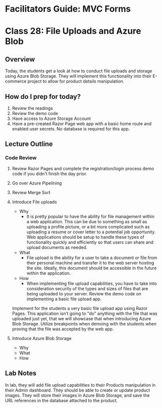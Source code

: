 # Facilitators Guide: MVC Forms

# Class 28: File Uploads and Azure Blob

## Overview
Today, the students get a look at how to conduct file uploads and storage using Azure Blob Storage. They will implement this functionality into their E-commerce project to allow for product details manipulation.

## How do I prep for today?
1. Review the readings
1. Review the demo code
1. Have access to Azure Storage Account
1. Have a pre-created Razor Page web app with a basic home route and enabled user secrets. No database is required for this app.

## Lecture Outline

### Code Review

1. Review Razor Pages and complete the registration/login process demo code if you didn't finish the day prior.
1. Go over Azure Pipelining
1. Review Merge Sort

1. Introduce File uploads
   - Why
     - It is pretty popular to have the ability for file management within a web application. This can be due to something as small as uploading a profile picture, or a bit more complicated such as uploading a resume or cover letter to a potential job opportunity. Web applications should be setup to handle these types of functionality quickly and efficiently so that users can share and upload documents as needed.
   - What
     - File upload is the ability for a user to take a document or file from their personal machine and transfer it to the web server hosting the site. Ideally, this document should be accessible in the future within the application.
   - How
     - When implementing file upload capabilities, you have to take into consideration security of the types and sizes of files that are being uploaded to your server. Review the demo code on implementing a basic file upload app.

    Implement for the students a very basic file upload app using Razor Pages. This application isn't going to "do" anything with the file that was uploaded just yet, that we will showcase that when introducing Azure Blob Storage. Utilize breakpoints when demoing with the students when proving that the file was accepted by the web app.

1. Introduce Azure Blob Storage
   - Why
   - What
   - How

## Lab Notes
In lab, they will add file upload capabilities to their Products manipulation in their Admin dashboard. They should be able to create or update product images. They will store their images in Azure Blob Storage, and save the URL references in the database attached to the product.
